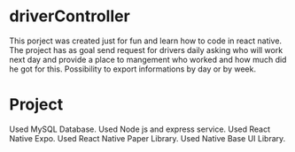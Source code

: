 # driverController
This porject was created just for fun and learn how to code in react native.
The project has as goal send request for drivers daily asking who will work next day and provide a place to mangement who worked and how much did he got for this.
Possibility to export informations by day or by week.

# Project
Used MySQL Database.
Used Node js and express service.
Used React Native Expo.
Used React Native Paper Library.
Used Native Base UI Library.
